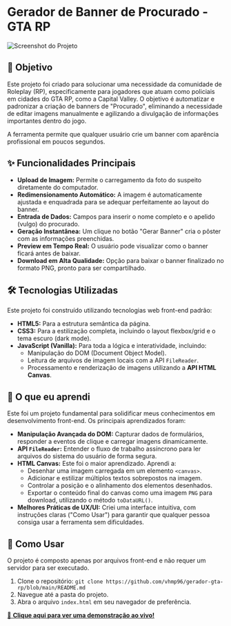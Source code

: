 # Gerador de Banner de Procurado - GTA RP

![Screenshot do Projeto](https://i.postimg.cc/66RxvMXG/gerador.png)

## 🎯 Objetivo

Este projeto foi criado para solucionar uma necessidade da comunidade de Roleplay (RP), especificamente para jogadores que atuam como policiais em cidades do GTA RP, como a Capital Valley. O objetivo é automatizar e padronizar a criação de banners de "Procurado", eliminando a necessidade de editar imagens manualmente e agilizando a divulgação de informações importantes dentro do jogo.

A ferramenta permite que qualquer usuário crie um banner com aparência profissional em poucos segundos.

## ✨ Funcionalidades Principais

- **Upload de Imagem:** Permite o carregamento da foto do suspeito diretamente do computador.
- **Redimensionamento Automático:** A imagem é automaticamente ajustada e enquadrada para se adequar perfeitamente ao layout do banner.
- **Entrada de Dados:** Campos para inserir o nome completo e o apelido (vulgo) do procurado.
- **Geração Instantânea:** Um clique no botão "Gerar Banner" cria o pôster com as informações preenchidas.
- **Preview em Tempo Real:** O usuário pode visualizar como o banner ficará antes de baixar.
- **Download em Alta Qualidade:** Opção para baixar o banner finalizado no formato PNG, pronto para ser compartilhado.

## 🛠️ Tecnologias Utilizadas

Este projeto foi construído utilizando tecnologias web front-end padrão:

- **HTML5:** Para a estrutura semântica da página.
- **CSS3:** Para a estilização completa, incluindo o layout flexbox/grid e o tema escuro (dark mode).
- **JavaScript (Vanilla):** Para toda a lógica e interatividade, incluindo:
  - Manipulação do DOM (Document Object Model).
  - Leitura de arquivos de imagem locais com a API `FileReader`.
  - Processamento e renderização de imagens utilizando a **API HTML Canvas**.

## 📖 O que eu aprendi

Este foi um projeto fundamental para solidificar meus conhecimentos em desenvolvimento front-end. Os principais aprendizados foram:

- **Manipulação Avançada do DOM:** Capturar dados de formulários, responder a eventos de clique e carregar imagens dinamicamente.
- **API `FileReader`:** Entender o fluxo de trabalho assíncrono para ler arquivos do sistema do usuário de forma segura.
- **HTML Canvas:** Este foi o maior aprendizado. Aprendi a:
  - Desenhar uma imagem carregada em um elemento `<canvas>`.
  - Adicionar e estilizar múltiplos textos sobrepostos na imagem.
  - Controlar a posição e o alinhamento dos elementos desenhados.
  - Exportar o conteúdo final do canvas como uma imagem `PNG` para download, utilizando o método `toDataURL()`.
- **Melhores Práticas de UX/UI:** Criei uma interface intuitiva, com instruções claras ("Como Usar") para garantir que qualquer pessoa consiga usar a ferramenta sem dificuldades.

## 🚀 Como Usar

O projeto é composto apenas por arquivos front-end e não requer um servidor para ser executado.

1.  Clone o repositório: `git clone https://github.com/vhmp96/gerador-gta-rp/blob/main/README.md`
2.  Navegue até a pasta do projeto.
3.  Abra o arquivo `index.html` em seu navegador de preferência.

[🔗 **Clique aqui para ver uma demonstração ao vivo!**](https://gtawanted-i9cdpz.manus.space/)

